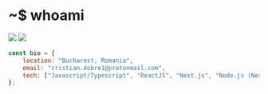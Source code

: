 # ~$ whoami

[![](https://img.shields.io/badge/LinkedIn-blue?style=for-the-badge&logo=myspace)](https://www.linkedin.com/in/cristian-dobre98/)
[![](https://img.shields.io/badge/Email-%236D4AFF?style=for-the-badge&logo=protonmail&logoColor=white)](mailto:cristian.dobre1@protonmail.com)



```javascript
const bio = {
    location: "Bucharest, Romania",
    email: "cristian.dobre1@protonmail.com",
    tech: ["Javascript/Typescript", "ReactJS", "Next.js", "Node.js (NestJS, Express)", "Python (Flask)", "C# (.NET)"]
};
```
